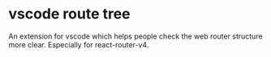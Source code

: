 # vscode route tree

An extension for vscode which helps people check the web router structure more clear. Especially for react-router-v4.